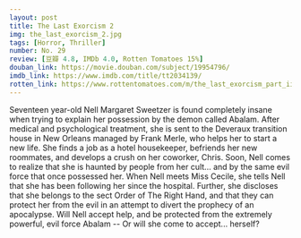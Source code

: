 ```yaml
---
layout: post 
title: The Last Exorcism 2
img: the_last_exorcism_2.jpg
tags: [Horror, Thriller]
number: No. 29
review: [豆瓣 4.8, IMDb 4.0, Rotten Tomatoes 15%]
douban_link: https://movie.douban.com/subject/19954796/
imdb_link: https://www.imdb.com/title/tt2034139/
rotten_link: https://www.rottentomatoes.com/m/the_last_exorcism_part_ii_2013
---
```


Seventeen year-old Nell Margaret Sweetzer is found completely insane when trying to explain her possession by the demon called Abalam. After medical and psychological treatment, she is sent to the Deveraux transition house in New Orleans managed by Frank Merle, who helps her to start a new life. She finds a job as a hotel housekeeper, befriends her new roommates, and develops a crush on her coworker, Chris. Soon, Nell comes to realize that she is haunted by people from her cult... and by the same evil force that once possessed her. When Nell meets Miss Cecile, she tells Nell that she has been following her since the hospital. Further, she discloses that she belongs to the sect Order of The Right Hand, and that they can protect her from the evil in an attempt to divert the prophecy of an apocalypse. Will Nell accept help, and be protected from the extremely powerful, evil force Abalam -- Or will she come to accept... herself?